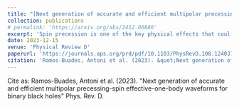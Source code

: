 ```yaml
---
title: "[Next generation of accurate and efficient multipolar precessing-spin effective-one-body waveforms for binary black holes](https://arxiv.org/abs/2412.06886)"
collection: publications
# permalink: 'https://arxiv.org/abs/2412.06886'
excerpt: 'Spin precession is one of the key physical effects that coul unveil the origin of the compact binaries detected by ground- and space-based gravitational-wave (GW) detectors, and shed light on their possible formation channels. Efficiently and accurately modeling the GW signals emitted by these systems is crucial to extract their properties. Here, we present SEOBNRv5PHM, a multipolar precessing-spin waveform model within the effective-one-body formalism for the full signal (i.e. inspiral, merger and ringdown) of binary black holes (BBHs). In the nonprecessing limit, the model reduces to SEOBNRv5HM, which is calibrated to 442 numerical-relativity (NR) simulations, 13 waveforms from BH perturbation theory, and nonspinning energy flux from second-order gravitational self-force theory. We remark that SEOBNRv5PHM is not calibrated to precessing-spin NR waveforms from the Simulating eXtreme Spacetimes Collaboration. We validate SEOBNRv5PHM by computing the unfaithfulness against 1543 precessing-spin NR waveforms, and find that for 99.8% (84.4%) of the cases, the maximum value, in the total mass range 20–300⁢𝑀⊙, is below 3% (1%). These numbers reduce to 95.3% (60.8%) when using the previous version of the SEOBNR family, SEOBNRv4PHM, and to 78.2% (38.3%) when using the state-of-the-art frequency-domain multipolar precessing-spin phenomenological IMRPhenomXPHM model. Due to much better computational efficiency of SEOBNRv5PHM compared to SEOBNRv4PHM, we are also able to perform extensive Bayesian parameter estimation on synthetic signals and GW events observed by LIGO-Virgo detectors. We show that SEOBNRv5PHM can be used as a standard tool for inference analyses to extract astrophysical and cosmological information of large catalogs of BBHs.'
date: 2023-12-15
venue: 'Physical Review D'
paperurl: 'https://journals.aps.org/prd/pdf/10.1103/PhysRevD.108.124037'
citation: 'Ramos-Buades, Antoni et al. (2023). &quot;Next generation of accurate and efficient multipolar precessing-spin effective-one-body waveforms for binary black holes&quot; Phys. Rev. D.'
---
```


Cite as: Ramos-Buades, Antoni et al. (2023). &quot;Next generation of accurate and efficient multipolar precessing-spin effective-one-body waveforms for binary black holes&quot; Phys. Rev. D.